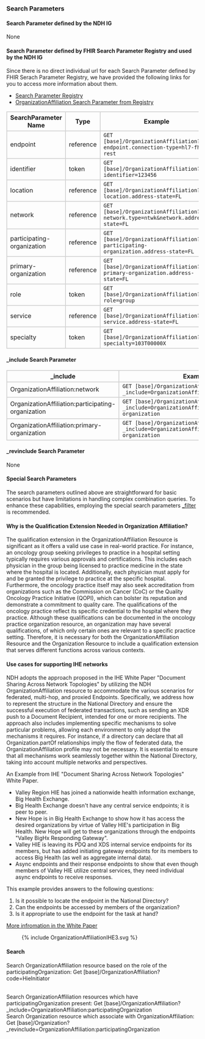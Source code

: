### Search Parameters
#### Search Parameter defined by the NDH IG
None

#### Search Parameter defined by FHIR Search Parameter Registry and used by the NDH IG 
Since there is no direct individual url for each Search Parameter defined by FHIR Serach Parameter Registry, we have provided the following links for you to access more information about them.

- [Search Parameter Registry](https://hl7.org/fhir/R4/searchparameter-registry.html)  
- [OrganizationAffiliation Search Parameter from Registry](https://hl7.org/fhir/R4/organizationaffiliation.html#search)

<style>
    
    th{border: solid 2px lightgrey;}
    td{border: solid 2px lightgrey;}
</style>


| **SearchParameter Name** | **Type** | **Example** |
|--------------------------|----------|-------------|
| endpoint | reference |`GET [base]/OrganizationAffiliation?endpoint.connection-type=hl7-fhir-rest` |
| identifier | token |`GET [base]/OrganizationAffiliation?identifier=123456` |
| location | reference |`GET [base]/OrganizationAffiliation?location.address-state=FL` |
| network |  reference |`GET [base]/OrganizationAffiliation?network.type=ntwk&network.address-state=FL` |
| participating-organization | reference |`GET [base]/OrganizationAffiliation?participating-organization.address-state=FL` |
| primary-organization | reference |`GET [base]/OrganizationAffiliation?primary-organization.address-state=FL` |
| role | token |`GET [base]/OrganizationAffiliation?role=group` |
| service | reference |`GET [base]/OrganizationAffiliation?service.address-state=FL` |
| specialty | token |`GET [base]/OrganizationAffiliation?specialty=103T00000X` |


#### _include Search Parameter
<style>  
    th{border: solid 2px lightgrey;}
    td{border: solid 2px lightgrey;}
</style>

| **_include** | **Example** |
|--------------|-------------|
| OrganizationAffiliation:network |`GET [base]/OrganizationAffiliation?_include=OrganizationAffiliation:network` |
| OrganizationAffiliation:participating-organization |`GET [base]/OrganizationAffiliation?_include=OrganizationAffiliation:participating-organization` |
| OrganizationAffiliation:primary-organization |`GET [base]/OrganizationAffiliation?_include=OrganizationAffiliation:primary-organization` |

#### _revinclude Search Parameter
None

#### Special Search Parameters
The search parameters outlined above are straightforward for basic scenarios but have limitations in handling complex combination queries. To enhance these capabilities, employing the special search parameters [_filter](https://hl7.org/fhir/R5/search_filter.html#3.2.3) is recommended.

#### Why is the Qualification Extension Needed in Organization Affiliation?
The qualification extension in the OrganizationAffiliation Resource is significant as it offers a valid use case in real-world practice. For instance, an oncology group seeking privileges to practice in a hospital setting typically requires various approvals and certifications. This includes each physician in the group being licensed to practice medicine in the state where the hospital is located. Additionally, each physician must apply for and be granted the privilege to practice at the specific hospital. Furthermore, the oncology practice itself may also seek accreditation from organizations such as the Commission on Cancer (CoC) or the Quality Oncology Practice Initiative (QOPI), which can bolster its reputation and demonstrate a commitment to quality care. The qualifications of the oncology practice reflect its specific credential to the hospital where they practice. Although these qualifications can be documented in the oncology practice organization resource, an organization may have several qualifications, of which only certain ones are relevant to a specific practice setting. Therefore, it is necessary for both the OrganizationAffiliation Resource and the Organization Resource to include a qualification extension that serves different functions across various contexts.

#### Use cases for supporting IHE networks
NDH adopts the approach proposed in the IHE White Paper "Document Sharing Across Network Topologies" by utilizing the NDH OrganizationAffiliation resource to accommodate the various scenarios for federated, multi-hop, and proxied Endpoints. Specifically, we address how to represent the structure in the National Directory and ensure the successful execution of federated transactions, such as sending an XDR push to a Document Recipient, intended for one or more recipients. The approach also includes implementing specific mechanisms to solve particular problems, allowing each environment to only adopt the mechanisms it requires. For instance, if a directory can declare that all Organization.partOf relationships imply the flow of federated data, the OrganizationAffiliation profile may not be necessary. It is essential to ensure that all mechanisms work seamlessly together within the National Directory, taking into account multiple networks and perspectives.

An Example from IHE  "Document Sharing Across Network Topologies" White Paper. 
- Valley Region HIE has joined a nationwide health information exchange, Big Health Exchange.
- Big Health Exchange doesn't have any central service endpoints; it is peer to peer.
- New Hope is in Big Health Exchange to show how it has access the desired organizations by virtue of Valley HIE's participation in Big Health. New Hope will get to these organizations through the endpoints "Valley BigHx Responding Gateway".
- Valley HIE is leaving its PDQ and XDS internal service endpoints for its members, but has added initiating gateway endpoints for its members to access Big Health (as well as aggregate internal data).
- Async endpoints and their response endpoints to show that even though members of Valley HIE utilize central services, they need individual async endpoints to receive responses.

This example provides answers to the following questions: 
1. Is it possible to locate the endpoint in the National Directory? 
2. Can the endpoints be accessed by members of the organization? 
3. Is it appropriate to use the endpoint for the task at hand?

[More infromation in the White Paper](https://github.com/ihe/iti.topologies/blob/main/topologies.md#518-document-access-putting-it-all-together)

<figure>
    {% include OrganizationAffiliationIHE3.svg %}
    <figcaption> </figcaption>
</figure>

#### Search 
Search OrganizationAffiliation resource based on the role of the participatingOrganization:
Get [base]/OrganizationAffiliation?code=HieInitiator  

<br/>
Search OrganizationAffiliation resources which have participatingOrganization present:
Get [base]/OrganizationAffiliation?_include=OrganizationAffiliation:participatingOrganization  

<br/>
Search Organization resource which associate with OrganizationAffiliation:
Get [base]/Organization?_revinclude=OrganizationAffiliation:participatingOrganization